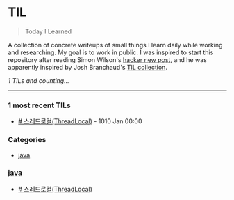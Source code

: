 # TIL
> Today I Learned

A collection of concrete writeups of small things I learn daily while working
and researching. My goal is to work in public. I was inspired to start this
repository after reading Simon Wilson's [hacker new post][1], and he was
apparently inspired by Josh Branchaud's [TIL collection][2].


_1 TILs and counting..._

---

### 1 most recent TILs

- [# 스레드로컬(ThreadLocal)](java/ThreadLocal.md) - 1010 Jan 00:00

### Categories

- [java](#java)

### [java](#java)
- [# 스레드로컬(ThreadLocal)](java/ThreadLocal.md)

[1]: https://simonwillison.net/2020/Apr/20/self-rewriting-readme/
[2]: https://github.com/jbranchaud/til


